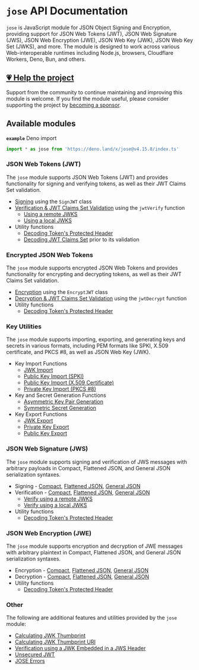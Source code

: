 # `jose` API Documentation

`jose` is JavaScript module for JSON Object Signing and Encryption, providing support for JSON Web Tokens (JWT), JSON Web Signature (JWS), JSON Web Encryption (JWE), JSON Web Key (JWK), JSON Web Key Set (JWKS), and more. The module is designed to work across various Web-interoperable runtimes including Node.js, browsers, Cloudflare Workers, Deno, Bun, and others.

## [💗 Help the project](https://github.com/sponsors/panva)

Support from the community to continue maintaining and improving this module is welcome. If you find the module useful, please consider supporting the project by [becoming a sponsor](https://github.com/sponsors/panva).

## Available modules

**`example`** Deno import
```js
import * as jose from 'https://deno.land/x/jose@v4.15.8/index.ts'
```

### JSON Web Tokens (JWT)

The `jose` module supports JSON Web Tokens (JWT) and provides functionality for signing and verifying tokens, as well as their JWT Claims Set validation.

- [Signing](https://github.com/panva/jose/blob/v4.15.8/docs/classes/jwt_sign.SignJWT.md) using the `SignJWT` class
- [Verification & JWT Claims Set Validation](https://github.com/panva/jose/blob/v4.15.8/docs/functions/jwt_verify.jwtVerify.md) using the `jwtVerify` function
  - [Using a remote JWKS](https://github.com/panva/jose/blob/v4.15.8/docs/functions/jwks_remote.createRemoteJWKSet.md)
  - [Using a local JWKS](https://github.com/panva/jose/blob/v4.15.8/docs/functions/jwks_local.createLocalJWKSet.md)
- Utility functions
  - [Decoding Token's Protected Header](https://github.com/panva/jose/blob/v4.15.8/docs/functions/util_decode_protected_header.decodeProtectedHeader.md)
  - [Decoding JWT Claims Set](https://github.com/panva/jose/blob/v4.15.8/docs/functions/util_decode_jwt.decodeJwt.md) prior to its validation

### Encrypted JSON Web Tokens

The `jose` module supports encrypted JSON Web Tokens and provides functionality for encrypting and decrypting tokens, as well as their JWT Claims Set validation.

- [Encryption](https://github.com/panva/jose/blob/v4.15.8/docs/classes/jwt_encrypt.EncryptJWT.md) using the `EncryptJWT` class
- [Decryption & JWT Claims Set Validation](https://github.com/panva/jose/blob/v4.15.8/docs/functions/jwt_decrypt.jwtDecrypt.md) using the `jwtDecrypt` function
- Utility functions
  - [Decoding Token's Protected Header](https://github.com/panva/jose/blob/v4.15.8/docs/functions/util_decode_protected_header.decodeProtectedHeader.md)

### Key Utilities

The `jose` module supports importing, exporting, and generating keys and secrets in various formats, including PEM formats like SPKI, X.509 certificate, and PKCS #8, as well as JSON Web Key (JWK).

- Key Import Functions
  - [JWK Import](https://github.com/panva/jose/blob/v4.15.8/docs/functions/key_import.importJWK.md)
  - [Public Key Import (SPKI)](https://github.com/panva/jose/blob/v4.15.8/docs/functions/key_import.importSPKI.md)
  - [Public Key Import (X.509 Certificate)](https://github.com/panva/jose/blob/v4.15.8/docs/functions/key_import.importX509.md)
  - [Private Key Import (PKCS #8)](https://github.com/panva/jose/blob/v4.15.8/docs/functions/key_import.importPKCS8.md)
- Key and Secret Generation Functions
  - [Asymmetric Key Pair Generation](https://github.com/panva/jose/blob/v4.15.8/docs/functions/key_generate_key_pair.generateKeyPair.md)
  - [Symmetric Secret Generation](https://github.com/panva/jose/blob/v4.15.8/docs/functions/key_generate_secret.generateSecret.md)
- Key Export Functions
  - [JWK Export](https://github.com/panva/jose/blob/v4.15.8/docs/functions/key_export.exportJWK.md)
  - [Private Key Export](https://github.com/panva/jose/blob/v4.15.8/docs/functions/key_export.exportPKCS8.md)
  - [Public Key Export](https://github.com/panva/jose/blob/v4.15.8/docs/functions/key_export.exportSPKI.md)

### JSON Web Signature (JWS)

The `jose` module supports signing and verification of JWS messages with arbitrary payloads in Compact, Flattened JSON, and General JSON serialization syntaxes.

- Signing - [Compact](https://github.com/panva/jose/blob/v4.15.8/docs/classes/jws_compact_sign.CompactSign.md), [Flattened JSON](https://github.com/panva/jose/blob/v4.15.8/docs/classes/jws_flattened_sign.FlattenedSign.md), [General JSON](https://github.com/panva/jose/blob/v4.15.8/docs/classes/jws_general_sign.GeneralSign.md)
- Verification - [Compact](https://github.com/panva/jose/blob/v4.15.8/docs/functions/jws_compact_verify.compactVerify.md), [Flattened JSON](https://github.com/panva/jose/blob/v4.15.8/docs/functions/jws_flattened_verify.flattenedVerify.md), [General JSON](https://github.com/panva/jose/blob/v4.15.8/docs/functions/jws_general_verify.generalVerify.md)
  - [Verify using a remote JWKS](https://github.com/panva/jose/blob/v4.15.8/docs/functions/jwks_remote.createRemoteJWKSet.md)
  - [Verify using a local JWKS](https://github.com/panva/jose/blob/v4.15.8/docs/functions/jwks_local.createLocalJWKSet.md)
- Utility functions
  - [Decoding Token's Protected Header](https://github.com/panva/jose/blob/v4.15.8/docs/functions/util_decode_protected_header.decodeProtectedHeader.md)

### JSON Web Encryption (JWE)

The `jose` module supports encryption and decryption of JWE messages with arbitrary plaintext in Compact, Flattened JSON, and General JSON serialization syntaxes.

- Encryption - [Compact](https://github.com/panva/jose/blob/v4.15.8/docs/classes/jwe_compact_encrypt.CompactEncrypt.md), [Flattened JSON](https://github.com/panva/jose/blob/v4.15.8/docs/classes/jwe_flattened_encrypt.FlattenedEncrypt.md), [General JSON](https://github.com/panva/jose/blob/v4.15.8/docs/classes/jwe_general_encrypt.GeneralEncrypt.md)
- Decryption - [Compact](https://github.com/panva/jose/blob/v4.15.8/docs/functions/jwe_compact_decrypt.compactDecrypt.md), [Flattened JSON](https://github.com/panva/jose/blob/v4.15.8/docs/functions/jwe_flattened_decrypt.flattenedDecrypt.md), [General JSON](https://github.com/panva/jose/blob/v4.15.8/docs/functions/jwe_general_decrypt.generalDecrypt.md)
- Utility functions
  - [Decoding Token's Protected Header](https://github.com/panva/jose/blob/v4.15.8/docs/functions/util_decode_protected_header.decodeProtectedHeader.md)

### Other

The following are additional features and utilities provided by the `jose` module:

- [Calculating JWK Thumbprint](https://github.com/panva/jose/blob/v4.15.8/docs/functions/jwk_thumbprint.calculateJwkThumbprint.md)
- [Calculating JWK Thumbprint URI](https://github.com/panva/jose/blob/v4.15.8/docs/functions/jwk_thumbprint.calculateJwkThumbprintUri.md)
- [Verification using a JWK Embedded in a JWS Header](https://github.com/panva/jose/blob/v4.15.8/docs/functions/jwk_embedded.EmbeddedJWK.md)
- [Unsecured JWT](https://github.com/panva/jose/blob/v4.15.8/docs/classes/jwt_unsecured.UnsecuredJWT.md)
- [JOSE Errors](https://github.com/panva/jose/blob/v4.15.8/docs/modules/util_errors.md)
